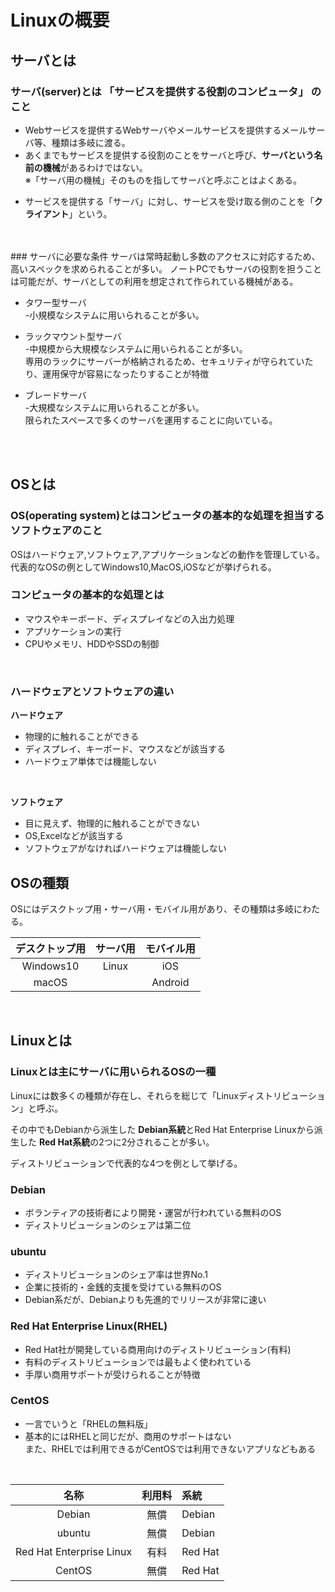 # Linuxの概要

## サーバとは
### サーバ(server)とは **「サービスを提供する役割のコンピュータ」** のこと
* Webサービスを提供するWebサーバやメールサービスを提供するメールサーバ等、種類は多岐に渡る。  
* あくまでもサービスを提供する役割のことをサーバと呼び、**サーバという名前の機械**があるわけではない。  
  ※「サーバ用の機械」そのものを指してサーバと呼ぶことはよくある。
<!-- 
強調するなら「あるわけではない」まですべきですね。
この後で「サーバ用の機械」が出てくるのでその話はそっちでいいと思います。
-->

* サービスを提供する「サーバ」に対し、サービスを受け取る側のことを「**クライアント**」という。
<!--
ここで図解とか欲しいと思いました。
サーバからリクエスト飛ばしてレスポンス返ってきて、みたいな部分は
図で見ないと難しそうです。
-->

<br>
<br>
### サーバに必要な条件
サーバは常時起動し多数のアクセスに対応するため、高いスペックを求められることが多い。  
ノートPCでもサーバの役割を担うことは可能だが、サーバとしての利用を想定されて作られている機械がある。
<!--
だがの前と後がかみ合ってないです。
「ノートPCでもサーバの役割を担うことは可能」と「サーバとしての利用を想定された作られている機会がある」は相反するものでもないので。
ノートPCではスペックが不足している、ということは暗に読み取ってもらうのではなく書いてあげる方が文章として綺麗ですね。
-->

* タワー型サーバ  
  -小規模なシステムに用いられることが多い。
* ラックマウント型サーバ  
  -中規模から大規模なシステムに用いられることが多い。  
  専用のラックにサーバーが格納されるため、セキュリティが守られていたり、運用保守が容易になったりすることが特徴
* ブレードサーバ  
  -大規模なシステムに用いられることが多い。  
  限られたスペースで多くのサーバを運用することに向いている。

  <!--ここにサーバのイラスト入れる検討中→入れてほしいです！！！-->
<br>
<br>

## OSとは
### OS(operating system)とはコンピュータの基本的な処理を担当するソフトウェアのこと  
<!--
一般的にこういう時はOperating Systemとした方が良いと思います。
-->
OSはハードウェア,ソフトウェア,アプリケーションなどの動作を管理している。  
代表的なOSの例としてWindows10,MacOS,iOSなどが挙げられる。
<!--
今ならもうWindows11も入れるべきかもです。
-->

### コンピュータの基本的な処理とは
* マウスやキーボード、ディスプレイなどの入出力処理
* アプリケーションの実行
* CPUやメモリ、HDDやSSDの制御
<!--
ここ、上の「OSはハードウェア,ソフトウェア,アプリケーションなどの動作を管理している。」と被ってませんか。上手く統合するとか他のトピック書くとかしても良いですね。
-->

<br>

### ハードウェアとソフトウェアの違い
**ハードウェア**
* 物理的に触れることができる
* ディスプレイ、キーボード、マウスなどが該当する
* ハードウェア単体では機能しない

<br>

**ソフトウェア**
* 目に見えず、物理的に触れることができない
* OS,Excelなどが該当する
* ソフトウェアがなければハードウェアは機能しない

<!--
ソフトがないとハードが機能しない例とかあるといいなと思いました。
-->

## OSの種類
OSにはデスクトップ用・サーバ用・モバイル用があり、その種類は多岐にわたる。

|デスクトップ用|サーバ用|モバイル用|
|:----------:|:----------:|:----------:|
|Windows10|Linux|iOS|
|macOS| |Android|

<!--
ここは他(パワポとかExcel)で表作って画像張る方が綺麗かもですね。
試してみてほしいです。
-->

<br>

## Linuxとは
### Linuxとは主にサーバに用いられるOSの一種
Linuxには数多くの種類が存在し、それらを総じて「Linuxディストリビューション」と呼ぶ。  
<!--
「総じて」は少し違いますね。
-->
その中でもDebianから派生した **Debian系統**とRed Hat Enterprise Linuxから派生した **Red Hat系統**の2つに2分されることが多い。
<!--
「2つに2分」は意味重複してますね。
また、一応どちらにも当てはまらないものもあります。
(Slackware系)

Debian系やRedHat系等の分類がありますよくらいでいいと思います。
-->  
ディストリビューションで代表的な4つを例として挙げる。
<!--
ここの言い回し、間違いじゃないんですけどなんか他の箇所に比べて浮いてる気がしました。
「代表的なディストリビューションは以下の4つ」とかの方がなじむかも。
あまり言語化できてない主観なんでここは昼間さんの主観に任せます。
-->

### Debian
* ボランティアの技術者により開発・運営が行われている無料のOS
* ディストリビューションのシェアは第二位

### ubuntu
<!--
Ubuntuの先頭小文字になりがち。。。
-->
* ディストリビューションのシェア率は世界No.1
* 企業に技術的・金銭的支援を受けている無料のOS
* Debian系だが、Debianよりも先進的でリリースが非常に速い

### Red Hat Enterprise Linux(RHEL)
* Red Hat社が開発している商用向けのディストリビューション(有料)
* 有料のディストリビューションでは最もよく使われている
* 手厚い商用サポートが受けられることが特徴

### CentOS
* 一言でいうと「RHELの無料版」
* 基本的にはRHELと同じだが、商用のサポートはない  
  また、RHELでは利用できるがCentOSでは利用できないアプリなどもある

<br>

|名称|利用料|系統|
|:------:|:------:|:------|
|Debian|無償|Debian|
|ubuntu|無償|Debian|
|Red Hat Enterprise Linux|有料|Red Hat|
|CentOS|無償|Red Hat|
<!--
上にも書いたけどここも画像でもいいかもです。
-->